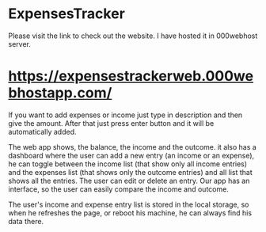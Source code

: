 # ExpensesTracker

Please visit the link to check out the website. I have hosted it in 000webhost server.
# https://expensestrackerweb.000webhostapp.com/
If you want to add expenses or income just type in description and then give the amount. After that just press enter button and it will be automatically added. 


The web app shows, the balance, the income and the outcome. it also has a dashboard where the user can add a new entry (an income or an expense), he can toggle between the income list (that show only all income entries) and the expenses list (that shows only the outcome entries) and all list that shows all the entries.
The user can edit or delete an entry.
Our app has an interface, so the user can easily compare the income and outcome.

The user's income and expense entry list is stored in the local storage, so when he refreshes the page, or reboot his machine, he can always find  his data there.
